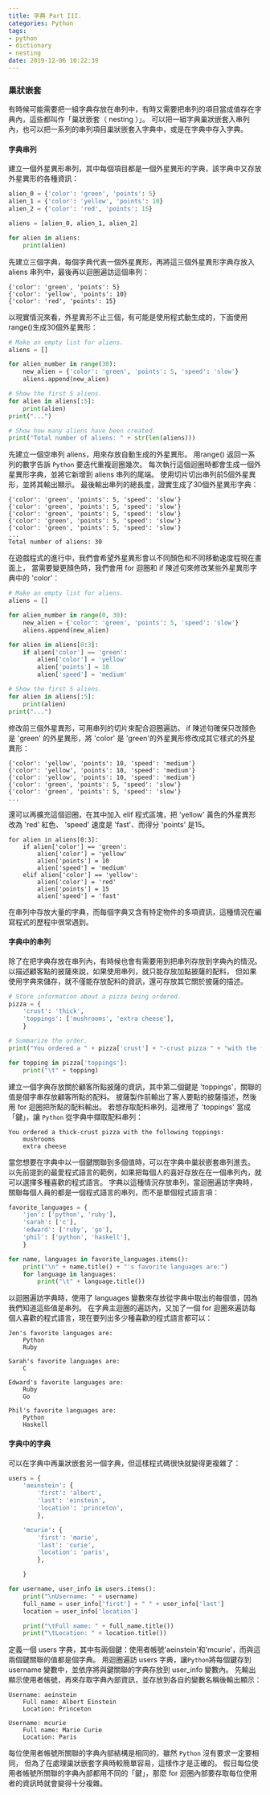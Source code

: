 ```yaml
---
title: 字典 Part III.
categories: Python
tags:
- python
- dictionary
- nesting
date: 2019-12-06 10:22:39
---
```


### 巢狀嵌套
有時候可能需要把一組字典存放在串列中，有時又需要把串列的項目當成值存在字典內，這些都叫作「巢狀嵌套（ nesting ）」。
可以把一組字典巢狀嵌套入串列內，也可以把一系列的串列項目巢狀嵌套入字典中，或是在字典中存入字典。

#### 字典串列

<!-- more -->

建立一個外星異形串列，其中每個項目都是一個外星異形的字典，該字典中又存放外星異形的各種資訊：
```python
alien_0 = {'color': 'green', 'points': 5}
alien_1 = {'color': 'yellow', 'points': 10}
alien_2 = {'color': 'red', 'points': 15}

aliens = [alien_0, alien_1, alien_2]

for alien in aliens:
    print(alien)
```
先建立三個字典，每個字典代表一個外星異形，再將這三個外星異形字典存放入 aliens 串列中，最後再以迴圈遍訪這個串列：
```text
{'color': 'green', 'points': 5}
{'color': 'yellow', 'points': 10}
{'color': 'red', 'points': 15}
```
以現實情況來看，外星異形不止三個，有可能是使用程式動生成的，下面使用 range()生成30個外星異形：
```python
# Make an empty list for aliens.
aliens = []

for alien_number in range(30):
    new_alien = {'color': 'green', 'points': 5, 'speed': 'slow'}
    aliens.append(new_alien)

# Show the first 5 aliens.
for alien in aliens[:5]:
    print(alien)
print("...")

# Show how many aliens have been created.
print("Total number of aliens: " + str(len(aliens)))
```
先建立一個空串列 aliens，用來存放自動生成的外星異形。
用range() 返回一系列的數字告訴 `Python` 要迭代重複迴圈幾次。
每次執行這個迴圈時都會生成一個外星異形字典，並將它新增到 aliens 串列的尾端。
使用切片切出串列前5個外星異形，並將其輸出顯示。
最後輸出串列的總長度，證實生成了30個外星異形字典：
```text
{'color': 'green', 'points': 5, 'speed': 'slow'}
{'color': 'green', 'points': 5, 'speed': 'slow'}
{'color': 'green', 'points': 5, 'speed': 'slow'}
{'color': 'green', 'points': 5, 'speed': 'slow'}
{'color': 'green', 'points': 5, 'speed': 'slow'}
...
Total number of aliens: 30
```
在遊戲程式的進行中，我們會希望外星異形會以不同顏色和不同移動速度程現在畫面上，
當需要變更顏色時，我們會用 for 迴圈和 if 陳述句來修改某些外星異形字典中的 'color'：
```python
# Make an empty list for aliens.
aliens = []

for alien_number in range(0, 30):
    new_alien = {'color': 'green', 'points': 5, 'speed': 'slow'}
    aliens.append(new_alien)

for alien in aliens[0:3]:
    if alien['color'] == 'green':
        alien['color'] = 'yellow'
        alien['points'] = 10
        alien['speed'] = 'medium'

# Show the first 5 aliens.
for alien in aliens[:5]:
    print(alien)
print("...")
```
修改前三個外星異形，可用串列的切片來配合迴圈遍訪。
if 陳述句確保只改顏色是 'green' 的外星異形，將 'color' 是 'green'的外星異形修改成其它樣式的外星異形：
```text
{'color': 'yellow', 'points': 10, 'speed': 'medium'}
{'color': 'yellow', 'points': 10, 'speed': 'medium'}
{'color': 'yellow', 'points': 10, 'speed': 'medium'}
{'color': 'green', 'points': 5, 'speed': 'slow'}
{'color': 'green', 'points': 5, 'speed': 'slow'}
...
```
還可以再擴充這個迴圈，在其中加入 elif 程式區塊，把 'yellow' 黃色的外星異形改為 'red' 紅色、
'speed' 速度是 'fast'、而得分 'points' 是15。
```text
for alien in aliens[0:3]:
    if alien['color'] == 'green':
        alien['color'] = 'yellow'
        alien['points'] = 10
        alien['speed'] = 'medium'
    elif alien['color'] == 'yellow':
        alien['color'] = 'red'
        alien['points'] = 15
        alien['speed'] = 'fast'
```
在串列中存放大量的字典，而每個字典又含有特定物件的多項資訊，這種情況在編寫程式的歷程中很常遇到。

#### 字典中的串列
除了在把字典存放在串列內，有時候也會有需要用到把串列存放到字典內的情況。
以描述顧客點的披薩來說，如果使用串列，就只能存放加點披薩的配料，
但如果使用字典來儲存，就不僅能存放配料的資訊，還可存放其它關於披薩的描述。
```python
# Store information about a pizza being ordered.
pizza = {
    'crust': 'thick',
    'toppings': ['mushrooms', 'extra cheese'],
    }

# Summarize the order.
print("You ordered a " + pizza['crust'] + "-crust pizza " + "with the following toppings:")

for topping in pizza['toppings']:
    print("\t" + topping)
```
建立一個字典存放關於顧客所點披薩的資訊，其中第二個鍵是 'toppings'，關聯的值是個字串存放顧客所點的配料。
披薩製作前輸出了客人要點的披薩描述，然後用 for 迴圈把所點的配料輸出。
若想存取配料串列，這裡用了 'toppings' 當成「鍵」，讓 `Python` 從字典中擷取配料串列：
```text
You ordered a thick-crust pizza with the following toppings:
	mushrooms
	extra cheese
```
當您想要在字典中以一個鍵關聯到多個值時，可以在字典中巢狀嵌套串列進去。
以先前提到的最愛程式語言的範例，如果把每個人的喜好存放在在一個串列內，就可以選擇多種喜歡的程式語言。
字典以這種情況存放串列，當迴圈遍訪字典時，關聯每個人員的都是一個程式語言的串列，而不是單個程式語言項：
```python
favorite_languages = {
    'jen': ['python', 'ruby'],
    'sarah': ['c'],
    'edward': ['ruby', 'go'],
    'phil': ['python', 'haskell'],
    }

for name, languages in favorite_languages.items():
    print("\n" + name.title() + "'s favorite languages are:")
    for language in languages:
        print("\t" + language.title())
```
以迴圈遍訪字典時，使用了 languages 變數來存放從字典中取出的每個值，因為我們知道這些值是串列。
在字典主迴圈的遍訪內，又加了一個 for 迴圈來遍訪每個人喜歡的程式語言，現在要列出多少種喜歡的程式語言都可以：
```text
Jen's favorite languages are:
	Python
	Ruby

Sarah's favorite languages are:
	C

Edward's favorite languages are:
	Ruby
	Go

Phil's favorite languages are:
	Python
	Haskell
```

#### 字典中的字典
可以在字典中再巢狀嵌套另一個字典，但這樣程式碼很快就變得更複雜了：
```python
users = {
    'aeinstein': {
        'first': 'albert',
        'last': 'einstein',
        'location': 'princeton',
        },

    'mcurie': {
        'first': 'marie',
        'last': 'curie',
        'location': 'paris',
        },

    }

for username, user_info in users.items():
    print("\nUsername: " + username)
    full_name = user_info['first'] + " " + user_info['last']
    location = user_info['location']

    print("\tFull name: " + full_name.title())
    print("\tLocation: " + location.title())
```
定義一個 users 字典，其中有兩個鍵：使用者帳號'aeinstein'和'mcurie'，而與這兩個鍵關聯的值都是個字典。
用迴圈遍訪 users 字典，讓`Python`將每個鍵存到 username 變數中，並依序將與鍵關聯的字典存放到 user_info 變數內。
先輸出顯示使用者帳號，再來存取字典內部資訊，並存放到各自的變數名稱後輸出顯示：
```text
Username: aeinstein
	Full name: Albert Einstein
	Location: Princeton

Username: mcurie
	Full name: Marie Curie
	Location: Paris
```
每位使用者帳號所關聯的字典內部結構是相同的，雖然 `Python` 沒有要求一定要相同，
但為了在處理巢狀嵌套字典時較簡單容易，這樣作才是正確的。
假日每位使用者帳號所關聯的字典內部都用不同的「鍵」，那麼 for 迴圈內部要存取每位使用者的資訊時就會變得十分複雜。
